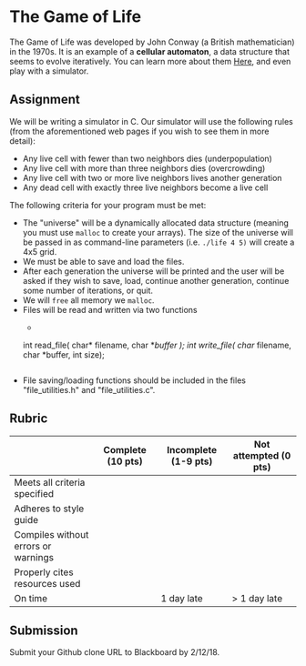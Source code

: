 # The Game of Life

The Game of Life was developed by John Conway (a British mathematician) in the 1970s.  It is an example of a **cellular automaton**, a data structure that seems to evolve iteratively.  You can learn more about them [Here](http://web.stanford.edu/~cdebs/GameOfLife/ "Game of Life information"), and even play with a simulator.

## Assignment

We will be writing a simulator in C.  Our simulator will use the following rules (from the aforementioned web pages if you wish to see them in more detail):

- Any live cell with fewer than two neighbors dies (underpopulation)
- Any live cell with more than three neighbors dies (overcrowding)
- Any live cell with two or more live neighbors lives another generation
- Any dead cell with exactly three live neighbors become a live cell

The following criteria for your program must be met:

- The "universe" will be a dynamically allocated data structure (meaning you must use ```malloc``` to create your arrays).  The size of the universe will be passed in as command-line parameters (i.e. ```./life 4 5)``` will create a 4x5 grid.
- We must be able to save and load the files.
- After each generation the universe will be printed and the user will be asked if they wish to save, load, continue another generation, continue some number of iterations, or quit.
- We will ```free``` all memory we ```malloc```.
- Files will be read and written via two functions
  - ```C++
  int read_file( char* filename, char **buffer );
  int write_file( char* filename, char *buffer, int size);
  ```
- File saving/loading functions should be included in the files "file_utilities.h" and "file_utilities.c".

## Rubric

|                                     | Complete (10 pts) | Incomplete (1-9 pts) | Not attempted (0 pts) |
|-------------------------------------|-------------------|----------------------|-----------------------|
| Meets all criteria specified        |                   |                      |                       |
| Adheres to style guide              |                   |                      |                       |
| Compiles without errors or warnings |                   |                      |                       |
| Properly cites resources used       |                   |                      |                       |
| On time                             |                   | 1 day late           | > 1 day late          |

## Submission

Submit your Github clone URL to Blackboard by 2/12/18.
